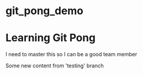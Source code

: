 # git_pong_demo
# Learning Git Pong
I  need to master this so I can be a good team member

Some new content from 'testing' branch